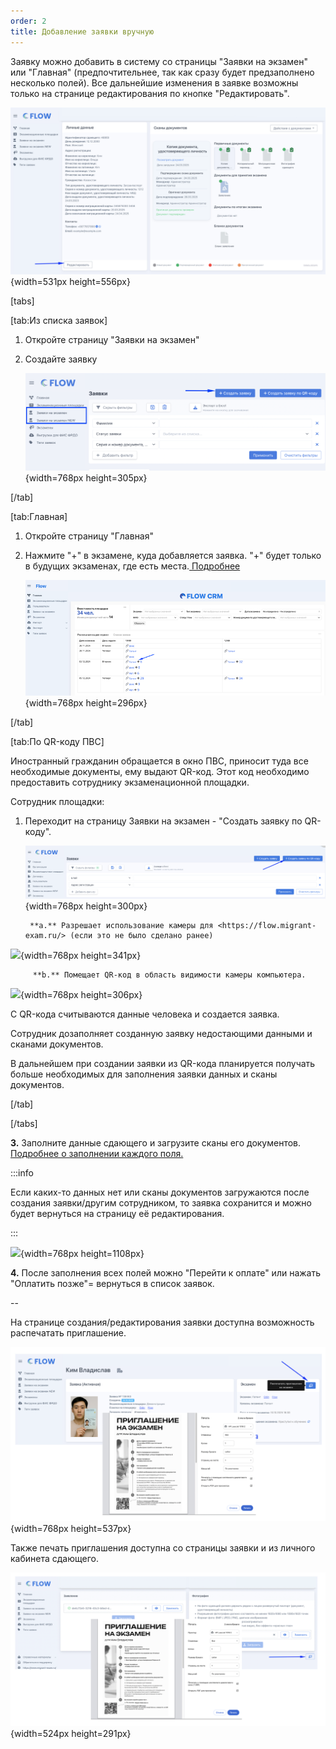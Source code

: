 ```yaml
---
order: 2
title: Добавление заявки вручную
---
```


Заявку можно добавить в систему со страницы "Заявки на экзамен" или "Главная" (предпочтительнее, так как сразу будет предзаполнено несколько полей). Все дальнейшие изменения в заявке возможны только на странице редактирования по кнопке "Редактировать".

![](./dobavlenie-zayavki-vruchnuyu.png){width=531px height=556px}



[tabs]

[tab:Из списка заявок]

1. Откройте страницу "Заявки на экзамен"

2. Создайте заявку

   ![](./dobavlenie-zayavki-vruchnuyu-2.png){width=768px height=305px}

[/tab]

[tab:Главная]

1. Откройте страницу "Главная"

2. Нажмите "+" в экзамене, куда добавляется заявка. "+" будет только в будущих экзаменах, где есть места.[ Подробнее](./../kvota-na-ekzamen.-gde-posmotret)

   ![](./dobavlenie-zayavki-vruchnuyu-3.png){width=768px height=296px}

[/tab]

[tab:По QR-коду ПВС]

Иностранный гражданин обращается в окно ПВС, приносит туда все необходимые документы, ему выдают QR-код. Этот код необходимо предоставить сотруднику экзаменационной площадки.

Сотрудник площадки:

1. Переходит на страницу Заявки на экзамен - "Создать заявку по QR-коду".

   ![](./dobavlenie-zayavki-vruchnuyu-4.png){width=768px height=300px}

   ```
    **a.** Разрешает использование камеры для <https://flow.migrant-exam.ru/> (если это не было сделано ранее)
   ```

![](./dobavlenie-zayavki-vruchnuyu-5.png){width=768px height=341px}

```
     **b.** Помещает QR-код в область видимости камеры компьютера.
```

![](./dobavlenie-zayavki-vruchnuyu-6.png){width=768px height=306px}

С QR-кода считываются данные человека и создается заявка.



Сотрудник дозаполняет созданную заявку недостающими данными и сканами документов.

В дальнейшем при создании заявки из QR-кода планируется получать больше необходимых для заполнения заявки данных и сканы документов.

[/tab]

[/tabs]



**3\.** Заполните данные сдающего и загрузите сканы его документов. [Подробнее о заполнении каждого поля.](./zapolnenie-polei-v-zayavke)

:::info 

Если каких-то данных нет или сканы документов загружаются после создания заявки/другим сотрудником, то заявка сохранится и можно будет вернуться на страницу её редактирования.

:::

![](./dobavlenie-zayavki-vruchnuyu-7.png){width=768px height=1108px}

**4\.** После заполнения всех полей можно "Перейти к оплате" или нажать "Оплатить позже"= вернуться в список заявок.

\--

На странице создания/редактирования заявки доступна возможность распечатать приглашение.

![](./dobavlenie-zayavki-vruchnuyu-8.png){width=768px height=537px}



Также печать приглашения доступна со страницы заявки и из личного кабинета сдающего.

![](./dobavlenie-zayavki-vruchnuyu-9.png){width=524px height=291px}